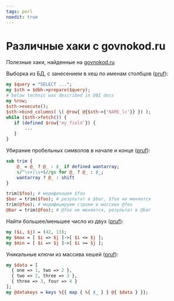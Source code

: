 ```yaml
---
tags: perl
noedit: true
---
```


# Различные хаки с govnokod.ru

Полезные хаки, найденные на [govnokod.ru](http://govnokod.ru)

Выборка из БД, с занесением в хеш по именам столбцов ([pruf](http://govnokod.ru/15973#comment234143)):

```perl
my $query = "SELECT ...";
my $sth = $dbh->prepare($query);
# below technic was described in DBI docs
my %row;
$sth->execute();
$sth->bind_columns( \( @row{ @{$sth->{'NAME_lc'}} }) );
while ($sth->fetch()) {
   if (defined $row{'my_field'}) {
       ...
   }
}
```

Убирание пробельных символов в начале и конце ([pruf](http://govnokod.ru/14421#comment213524)):

```perl
sub trim {
    @_ = @_ ? @_ : $_ if defined wantarray;
    s/^\s+|\s+$//gs for @_ ? @_ : $_;
    wantarray ? @_ : shift
}

trim($foo); # модификация $foo
$bar = trim($foo); # результат в $bar, $foo не меняется
trim(@foo); # модифицируем строки в массиве @foo
@bar = trim(@foo); # @foo не меняется, результат в @bar
```

Найти большее/меньшее число из двух ([pruf](http://govnokod.ru/13520)):

```perl
my ($i, $j) = (42, 13);
my $max = [ $i => $j ]->[ $i <= $j ];
my $min = [ $i => $j ]->[ $i >= $j ];
```

Уникальные ключи из массива хешей ([pruf](http://govnokod.ru/12703)):

```perl
my $data = [
  { one => 1, two => 2 },
  { two => 2, three => 3 },
  { three => 3, four => 4 }
];
my @datakeys = keys %{{ map { %{ $_ } } @{ $data } }};

```
